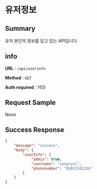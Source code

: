 # 유저정보

## Summary

유저 본인의 정보를 담고 있는 API입니다.

## info

**URL** : `/api/userinfo`

**Method** : `GET`

**Auth required** : YES

## Request Sample
None
## Success Response
```json
{
    "message": "success",
    "body": {
        "userInfo": {
            "admin": true,
            "username": "sangryul",
            "phonenumber": "01012341234"
        }
    }
}
```

